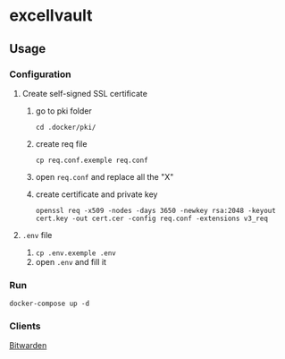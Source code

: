 # excellvault

## Usage

### Configuration

1. Create self-signed SSL certificate

   1. go to pki folder

      `cd .docker/pki/`

   2. create req file

      `cp req.conf.exemple req.conf`

   3. open `req.conf` and replace all the "X"
   4. create certificate and private key

      `openssl req -x509 -nodes -days 3650 -newkey rsa:2048 -keyout cert.key -out cert.cer -config req.conf -extensions v3_req`

1. `.env` file
   1. `cp .env.exemple .env`
   2. open `.env` and fill it

### Run

    docker-compose up -d

### Clients

[Bitwarden](https://bitwarden.com/download/)
